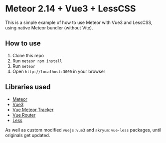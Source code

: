 # Meteor 2.14 + Vue3 + LessCSS

This is a simple example of how to use Meteor with Vue3 and LessCSS, using native Meteor bundler (without Vite).

## How to use

1. Clone this repo
2. Run `meteor npm install`
3. Run `meteor`
4. Open `http://localhost:3000` in your browser

## Libraries used

- [Meteor](https://www.meteor.com/)
- [Vue3](https://v3.vuejs.org/)
- [Vue Meteor Tracker](https://github.com/meteor-vue/vue-meteor-tracker)
- [Vue Router](https://next.router.vuejs.org/)
- [Less](https://lesscss.org)

As well as custom modified `vuejs:vue3` and `akryum:vue-less` packages, until originals get updated.
